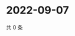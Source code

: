 # 2022-09-07

共 0 条

<!-- BEGIN WEIBO -->
<!-- 最后更新时间 Wed Sep 07 2022 07:18:35 GMT+0800 (China Standard Time) -->

<!-- END WEIBO -->
